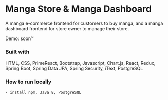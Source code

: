 # Manga Store & Manga Dashboard
A manga e-commerce frontend for customers to buy manga, and a manga dashboard frontend for store owner to manage their store.

Demo: soon™

### Built with
HTML, CSS, PrimeReact, Bootstrap, Javascript, Chart.js, React, Redux, Spring Boot, Spring Data JPA, Spring Security, iText, PostgreSQL

### How to run locally

    - install npm, Java 8, PostgreSQL